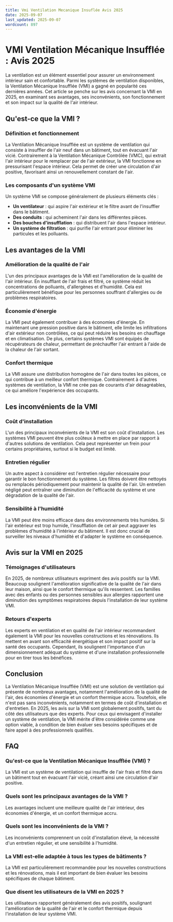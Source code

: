 ```yaml
---
title: Vmi Ventilation Mecanique Insuflée Avis 2025
date: 2025-09-07
last_updated: 2025-09-07
wordcount: 897
---
```


# VMI Ventilation Mécanique Insufflée : Avis 2025

La ventilation est un élément essentiel pour assurer un environnement intérieur sain et confortable. Parmi les systèmes de ventilation disponibles, la Ventilation Mécanique Insufflée (VMI) a gagné en popularité ces dernières années. Cet article se penche sur les avis concernant la VMI en 2025, en examinant ses avantages, ses inconvénients, son fonctionnement et son impact sur la qualité de l'air intérieur.

## Qu'est-ce que la VMI ?

### Définition et fonctionnement

La Ventilation Mécanique Insufflée est un système de ventilation qui consiste à insuffler de l'air neuf dans un bâtiment, tout en évacuant l'air vicié. Contrairement à la Ventilation Mécanique Contrôlée (VMC), qui extrait l'air intérieur pour le remplacer par de l'air extérieur, la VMI fonctionne en pressurisant l'espace intérieur. Cela permet de créer une circulation d'air positive, favorisant ainsi un renouvellement constant de l'air.

### Les composants d'un système VMI

Un système VMI se compose généralement de plusieurs éléments clés :
- **Un ventilateur** : qui aspire l'air extérieur et le filtre avant de l'insuffler dans le bâtiment.
- **Des conduits** : qui acheminent l'air dans les différentes pièces.
- **Des bouches d'insufflation** : qui distribuent l'air dans l'espace intérieur.
- **Un système de filtration** : qui purifie l'air entrant pour éliminer les particules et les polluants.

## Les avantages de la VMI

### Amélioration de la qualité de l'air

L'un des principaux avantages de la VMI est l'amélioration de la qualité de l'air intérieur. En insufflant de l'air frais et filtré, ce système réduit les concentrations de polluants, d'allergènes et d'humidité. Cela est particulièrement bénéfique pour les personnes souffrant d'allergies ou de problèmes respiratoires.

### Économie d'énergie

La VMI peut également contribuer à des économies d'énergie. En maintenant une pression positive dans le bâtiment, elle limite les infiltrations d'air extérieur non contrôlées, ce qui peut réduire les besoins en chauffage et en climatisation. De plus, certains systèmes VMI sont équipés de récupérateurs de chaleur, permettant de préchauffer l'air entrant à l'aide de la chaleur de l'air sortant.

### Confort thermique

La VMI assure une distribution homogène de l'air dans toutes les pièces, ce qui contribue à un meilleur confort thermique. Contrairement à d'autres systèmes de ventilation, la VMI ne crée pas de courants d'air désagréables, ce qui améliore l'expérience des occupants.

## Les inconvénients de la VMI

### Coût d'installation

L'un des principaux inconvénients de la VMI est son coût d'installation. Les systèmes VMI peuvent être plus coûteux à mettre en place par rapport à d'autres solutions de ventilation. Cela peut représenter un frein pour certains propriétaires, surtout si le budget est limité.

### Entretien régulier

Un autre aspect à considérer est l'entretien régulier nécessaire pour garantir le bon fonctionnement du système. Les filtres doivent être nettoyés ou remplacés périodiquement pour maintenir la qualité de l'air. Un entretien négligé peut entraîner une diminution de l'efficacité du système et une dégradation de la qualité de l'air.

### Sensibilité à l'humidité

La VMI peut être moins efficace dans des environnements très humides. Si l'air extérieur est trop humide, l'insufflation de cet air peut aggraver les problèmes d'humidité à l'intérieur du bâtiment. Il est donc crucial de surveiller les niveaux d'humidité et d'adapter le système en conséquence.

## Avis sur la VMI en 2025

### Témoignages d'utilisateurs

En 2025, de nombreux utilisateurs expriment des avis positifs sur la VMI. Beaucoup soulignent l'amélioration significative de la qualité de l'air dans leur maison, ainsi que le confort thermique qu'ils ressentent. Les familles avec des enfants ou des personnes sensibles aux allergies rapportent une diminution des symptômes respiratoires depuis l'installation de leur système VMI.

### Retours d'experts

Les experts en ventilation et en qualité de l'air intérieur recommandent également la VMI pour les nouvelles constructions et les rénovations. Ils mettent en avant son efficacité énergétique et son impact positif sur la santé des occupants. Cependant, ils soulignent l'importance d'un dimensionnement adéquat du système et d'une installation professionnelle pour en tirer tous les bénéfices.

## Conclusion

La Ventilation Mécanique Insufflée (VMI) est une solution de ventilation qui présente de nombreux avantages, notamment l'amélioration de la qualité de l'air, des économies d'énergie et un confort thermique accru. Toutefois, elle n'est pas sans inconvénients, notamment en termes de coût d'installation et d'entretien. En 2025, les avis sur la VMI sont globalement positifs, tant du côté des utilisateurs que des experts. Pour ceux qui envisagent d'installer un système de ventilation, la VMI mérite d'être considérée comme une option viable, à condition de bien évaluer ses besoins spécifiques et de faire appel à des professionnels qualifiés.

## FAQ

### Qu'est-ce que la Ventilation Mécanique Insufflée (VMI) ?

La VMI est un système de ventilation qui insuffle de l'air frais et filtré dans un bâtiment tout en évacuant l'air vicié, créant ainsi une circulation d'air positive.

### Quels sont les principaux avantages de la VMI ?

Les avantages incluent une meilleure qualité de l'air intérieur, des économies d'énergie, et un confort thermique accru.

### Quels sont les inconvénients de la VMI ?

Les inconvénients comprennent un coût d'installation élevé, la nécessité d'un entretien régulier, et une sensibilité à l'humidité.

### La VMI est-elle adaptée à tous les types de bâtiments ?

La VMI est particulièrement recommandée pour les nouvelles constructions et les rénovations, mais il est important de bien évaluer les besoins spécifiques de chaque bâtiment.

### Que disent les utilisateurs de la VMI en 2025 ?

Les utilisateurs rapportent généralement des avis positifs, soulignant l'amélioration de la qualité de l'air et le confort thermique depuis l'installation de leur système VMI.